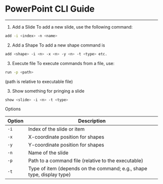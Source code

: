 # PowerPoint CLI Guide
---

1. Add a Slide
To add a new slide, use the following command:
```bash
add -i <index> -n <name>
```
2. Add a Shape
To add a new shape command is 
```bash
add <shape> -i <n> -x <n> -y <n> -t <type> etc.
```

3. Execute file
To execute commands from a file, use:
```bash
run -p <path>
```

(path is relative to executable file)

3. Show something
for pringing a slide
```bash
show <slide> -i <n> -t <type>
```

Options

| Option | Description                                                        |
|--------|--------------------------------------------------------------------|
| `-i`   | Index of the slide or item                                         |
| `-x`   | X-coordinate position for shapes                                   |
| `-y`   | Y-coordinate position for shapes                                   |
| `-n`   | Name of the slide                                                  |
| `-p`   | Path to a command file (relative to the executable)                |
| `-t`   | Type of item (depends on the command; e.g., shape type, display type) |

